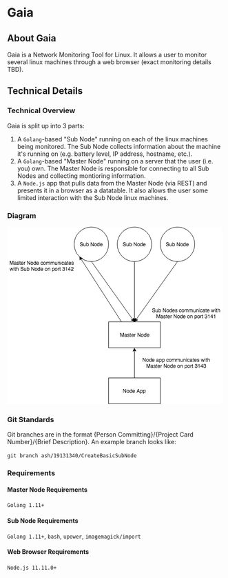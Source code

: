 # Gaia

## About Gaia
Gaia is a Network Monitoring Tool for Linux. It allows a user to monitor several linux machines through a web browser (exact monitoring details TBD).

## Technical Details
### Technical Overview
Gaia is split up into 3 parts:
1. A `Golang`-based "Sub Node" running on each of the linux machines being monitored. The Sub Node collects information about the machine it's running on (e.g. battery level, IP address, hostname, etc.).
2. A `Golang`-based "Master Node" running on a server that the user (i.e. you) own. The Master Node is responsible for connecting to all Sub Nodes and collecting montioring information.
3. A `Node.js` app that pulls data from the Master Node (via REST) and presents it in a browser as a datatable. It also allows the user some limited interaction with the Sub Node linux machines.

### Diagram
![alt text](https://raw.githubusercontent.com/itsamishra/Gaia/master/GaiaDiagram.png "Logo Title Text 1")

### Git Standards
Git branches are in the format {Person Committing}/{Project Card Number}/{Brief Description}. An example branch looks like:

`git branch ash/19131340/CreateBasicSubNode`

### Requirements
#### Master Node Requirements
`Golang 1.11+`
#### Sub Node Requirements
`Golang 1.11+`, `bash`, `upower`, `imagemagick/import`
#### Web Browser Requirements
`Node.js 11.11.0+`